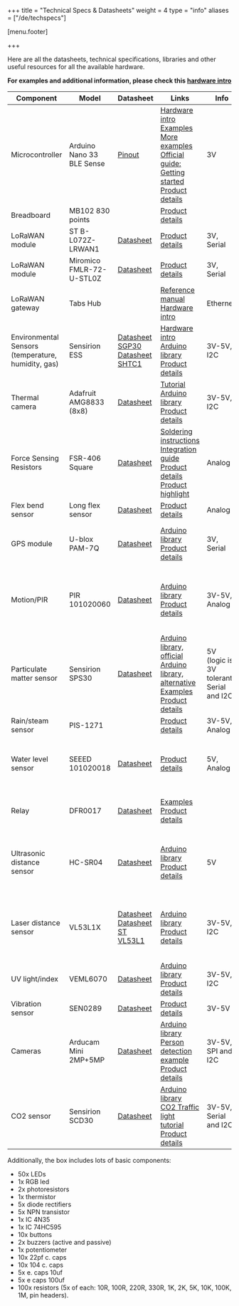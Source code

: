 +++
title = "Technical Specs & Datasheets"
weight = 4
type = "info"
aliases = ["/de/techspecs"]

[menu.footer]

+++

Here are all the datasheets, technical specifications, libraries and other useful resources for all the available hardware.

**For examples and additional information, please check this [hardware intro](https://github.com/makezurich/makezurich-hardware-intro) <i class="fa fa-angle-double-right"></i>**

<!--more-->

<div class="tech-specs">

| **Component**                                         | **Model**                 | **Datasheet**                                                                                                                                                                                                                                                                          | **Links**                                                                                                                                                                                                                                                                                                                                                                                                                                          | **Info**                                  | **Challenge**                                                      |
|-------------------------------------------------------|---------------------------|----------------------------------------------------------------------------------------------------------------------------------------------------------------------------------------------------------------------------------------------------------------------------------------|----------------------------------------------------------------------------------------------------------------------------------------------------------------------------------------------------------------------------------------------------------------------------------------------------------------------------------------------------------------------------------------------------------------------------------------------------|-------------------------------------------|--------------------------------------------------------------------|
| Microcontroller                                       | Arduino Nano 33 BLE Sense | [Pinout](https://content.arduino.cc/assets/Pinout-NANOsense_latest.pdf)                                                                                                                                                                                                                | [Hardware intro](https://github.com/makezurich/makezurich-hardware-intro#arduino-nano-33-ble-sense)<br>[Examples](https://github.com/yene/Nano-33-BLE-Sense)<br>[More examples](https://github.com/DaleGia/Nano33BLESensor)<br>[Official guide: Getting started](https://www.arduino.cc/en/Guide/NANO33BLESense)<br>[Product details](https://store.arduino.cc/arduino-nano-33-ble-sense)                                                         | 3V                                        | All                                                                |
| Breadboard                                            | MB102 830 points          |                                                                                                                                                                                                                                                                                        | [Product details](https://www.aliexpress.com/item/32690555189.html)                                                                                                                                                                                                                                                                                                                                                                                |                                           | All                                                                |
| LoRaWAN module                                        | ST B-L072Z-LRWAN1         | [Datasheet](https://www.st.com/resource/en/data_brief/b-l072z-lrwan1.pdf)                                                                                                                                                                                                              | [Product details](https://www.st.com/en/evaluation-tools/b-l072z-lrwan1.html)                                                                                                                                                                                                                                                                                                                                                                      | 3V, Serial                                | All                                                                |
| LoRaWAN module                                        | Miromico FMLR-72-U-STL0Z  | [Datasheet](https://miromico.ch/portfolio/fmlr_stm/fmlr-72-x-stl0z/)                                                                                                                                                                                                                   | [Product details](https://miromico.ch/portfolio/fmlr_stm/)                                                                                                                                                                                                                                                                                                                                                                                         | 3V, Serial                                | All                                                                |
| LoRaWAN gateway                                       | Tabs Hub                  |                                                                                                                                                                                                                                                                                        | [Reference manual](https://miromico.ch/wp-content/uploads/2019/11/Tabs_Hub_miro.pdf)<br>[Hardware intro](https://github.com/makezurich/makezurich-hardware-intro#lorawan-gateway)                                                                                                                                                                                                                                                                 | Ethernet                                  | All                                                                |
| Environmental Sensors<br>(temperature, humidity, gas) | Sensirion ESS             | [Datasheet SGP30](https://media.digikey.com/pdf/Data%20Sheets/Sensirion%20PDFs/SGP30%20Datasheet.pdf)<br>[Datasheet SHTC1](https://www.sensirion.com/fileadmin/user_upload/customers/sensirion/Dokumente/2_Humidity_Sensors/Datasheets/Sensirion_Humidity_Sensors_SHTC1_Datasheet.pdf) | [Hardware intro](https://github.com/makezurich/makezurich-hardware-intro#measuring-tvoc-and-co2-with-the-sensirion-ess-c3-shield)<br>[Arduino library](https://github.com/Sensirion/arduino-ess)<br>[Product details](https://developer.sensirion.com/platforms/environmental-sensor-shield/)                                                                                                                                                     | 3V-5V, I2C                                | All                                                                |
| Thermal camera                                        | Adafruit AMG8833 (8x8)    | [Datasheet](https://cdn.sparkfun.com/assets/4/1/c/0/1/Grid-EYE_Datasheet.pdf)                                                                                                                                                                                                          | [Tutorial](https://learn.adafruit.com/adafruit-amg8833-8x8-thermal-camera-sensor)<br>[Arduino library](https://github.com/adafruit/Adafruit_AMG88xx)<br>[Product details](https://www.adafruit.com/product/3538)                                                                                                                                                                                                                                   | 3V-5V, I2C                                | Awesome Green Spaces                                               |
| Force Sensing Resistors                               | FSR-406 Square            | [Datasheet](https://cdn2.hubspot.net/hubfs/3899023/Interlinkelectronics%20November2017/Docs/Datasheet_FSR.pdf)                                                                                                                                                                         | [Soldering instructions](https://media.digikey.com/pdf/Data%20Sheets/Interlink%20Electronics.PDF/FSR400_Soldering_Instr.pdf)<br>[Integration guide](https://cdn2.hubspot.net/hubfs/3899023/Interlinkelectronics%20November2017/Docs/FSR400Series_IG.zip)<br>[Product details](https://www.interlinkelectronics.com/fsr-400)<br>[Product highlight](https://www.digikey.com/en/product-highlight/i/interlink/fsr-406-square-force-sensing-resistor) | Analog                                    | Move and Chill                                                     |
| Flex bend sensor                                      | Long flex sensor          | [Datasheet](https://www.mouser.ch/datasheet/2/737/SpectraFlex-932778.pdf)                                                                                                                                                                                                              | [Product details](https://www.adafruit.com/product/182)                                                                                                                                                                                                                                                                                                                                                                                            | Analog                                    | Move and Chill                                                     |
| GPS module                                            | U-blox PAM-7Q             | [Datasheet](https://www.u-blox.com/sites/default/files/PAM-7Q_DataSheet_%28UBX-13002455%29.pdf)                                                                                                                                                                                        | [Arduino library](https://github.com/mikalhart/TinyGPSPlus)<br>[Product details](https://www.u-blox.com/en/product/pam-7q-module)                                                                                                                                                                                                                                                                                                                  | 3V, Serial                                | Move and Chill<br>Breathe!<br>Open challenge                       |
| Motion/PIR                                            | PIR 101020060             | [Datasheet](https://media.digikey.com/pdf/Data%20Sheets/Seeed%20Technology/101020060_Web.pdf)                                                                                                                                                                                          | [Arduino library](https://github.com/Seeed-Studio/PIR_Motion_Sensor)<br>[Product details](https://www.seeedstudio.com/PIR-Motion-Sensor-Large-Lens-version.html)                                                                                                                                                                                                                                                                                   | 3V-5V, Analog                             | Bicycle Parking<br>Awesome Green Spaces<br>Open challenge          |
| Particulate matter sensor                             | Sensirion SPS30           | [Datasheet](https://www.sensirion.com/fileadmin/user_upload/customers/sensirion/Dokumente/9.6_Particulate_Matter/Datasheets/Sensirion_PM_Sensors_SPS30_Datasheet.pdf)                                                                                                                  | [Arduino library, official](https://github.com/Sensirion/embedded-sps)<br>[Arduino library, alternative](https://github.com/paulvha/sps30)<br>[Examples](https://create.arduino.cc/projecthub/guntassingh2005/sps30-with-nano-33-ble-sense-46ec49)<br>[Product details](https://www.sensirion.com/en/environmental-sensors/particulate-matter-sensors-pm25/)                                                                                       | 5V (logic is 3V tolerant), Serial and I2C | Breathe!                                                           |
| Rain/steam sensor                                     | PIS-1271                  |                                                                                                                                                                                                                                                                                        | [Product details](https://media.digikey.com/pdf/Data%20Sheets/Pi%20Supply%20PDFs/Octopus_Rain_Steam_Sensor_Web.pdf)                                                                                                                                                                                                                                                                                                                                | 3V-5V, Analog                             | Granny Alert                                                       |
| Water level sensor                                    | SEEED 101020018           | [Datasheet](https://media.digikey.com/pdf/Data%20Sheets/Seeed%20Technology/101020018_Web.pdf)                                                                                                                                                                                          | [Product details](https://www.seeedstudio.com/Grove-Water-Sensor.html)                                                                                                                                                                                                                                                                                                                                                                             | 5V, Analog                                | Granny Alert<br>Transformer Station Tub<br>Open challenge          |
| Relay                                                 | DFR0017                   | [Datasheet](http://image.dfrobot.com/image/data/DFR0017/DFR-0017-Relay%20JQC-3FF.pdf)                                                                                                                                                                                                  | [Examples](https://media.digikey.com/pdf/Data%20Sheets/DFRobot%20PDFs/DFR0017_Web.pdf)<br>[Product details](https://www.dfrobot.com/product-64.html)                                                                                                                                                                                                                                                                                               |                                           | Transformer Station Tub<br>Open challenge                          |
| Ultrasonic distance sensor                            | HC-SR04                   | [Datasheet](https://cdn.sparkfun.com/datasheets/Sensors/Proximity/HCSR04.pdf)                                                                                                                                                                                                          | [Arduino library](https://github.com/sparkfun/HC-SR04_UltrasonicSensor)<br>[Product details](https://www.sparkfun.com/products/15569)                                                                                                                                                                                                                                                                                                              | 5V                                        | Bicycle Parking<br>Awesome Green Spaces<br>Transformer Station Tub |
| Laser distance sensor                                 | VL53L1X                   | [Datasheet](https://media.digikey.com/pdf/Data%20Sheets/Pimoroni%20PDFs/PIM373_Web.pdf)<br>[Datasheet ST VL53L1](https://www.st.com/resource/en/datasheet/vl53l1.pdf)                                                                                                                  | [Arduino library](https://github.com/pololu/vl53l1x-arduino)<br>[Product details](https://shop.pimoroni.com/products/vl53l1x-breakout)                                                                                                                                                                                                                                                                                                             | 3V-5V, I2C                                | Bicycle Parking<br>Awesome Green Spaces<br>Transformer Station Tub |
| UV light/index                                        | VEML6070                  | [Datasheet](https://cdn-learn.adafruit.com/assets/assets/000/032/482/original/veml6070.pdf)                                                                                                                                                                                            | [Arduino library](https://github.com/adafruit/Adafruit_VEML6070)<br>[Product details](https://www.adafruit.com/product/2899)                                                                                                                                                                                                                                                                                                                       | 3V-5V, I2C                                | Awesome Green Spaces                                               |
| Vibration sensor                                      | SEN0289                   | [Datasheet](https://media.digikey.com/pdf/Data%20Sheets/DFRobot%20PDFs/SEN0289_Web.pdf)                                                                                                                                                                                                | [Product details](https://www.dfrobot.com/product-1796.html)                                                                                                                                                                                                                                                                                                                                                                                       | 3V-5V                                     | Open challenge                                                     |
| Cameras                                               | Arducam Mini 2MP+5MP      | [Datasheet](https://www.uctronics.com/download/cam_module/OV2640DS.pdf)                                                                                                                                                                                                                | [Arduino library](https://github.com/ArduCAM/Arduino)<br>[Person detection example](https://create.arduino.cc/projecthub/little_lookout/person-detection-with-tensorflow-and-arduino-47ae01)<br>[Product details](https://www.arducam.com/product/arducam-2mp-spi-camera-b0067-arduino/)                                                                                                                                                           | 3V-5V, SPI and I2C                        | Shared materials                                                   |
| CO2 sensor                                            | Sensirion SCD30           | [Datasheet](https://www.sensirion.com/fileadmin/user_upload/customers/sensirion/Dokumente/9.5_CO2/Sensirion_CO2_Sensors_SCD30_Datasheet.pdf)                                                                                                                                           | [Arduino library](https://github.com/Sensirion/embedded-scd/)<br>[CO2 Traffic light tutorial](https://www.umwelt-campus.de/forschung/projekte/iot-werkstatt/ideen-zur-corona-krise-1)<br>[Product details](https://www.sensirion.com/en/environmental-sensors/carbon-dioxide-sensors/carbon-dioxide-sensors-co2/)                                                                                                                                  | 3V-5V, Serial and I2C                     | Shared materials                                                   |

</div>

Additionally, the box includes lots of basic components:

- 50x LEDs
- 1x RGB led
- 2x photoresistors
- 1x thermistor
- 5x diode rectifiers
- 5x NPN transistor
- 1x IC 4N35
- 1x IC 74HC595
- 10x buttons
- 2x buzzers (active and passive)
- 1x potentiometer
- 10x 22pf c. caps
- 10x 104 c. caps
- 5x e. caps 10uf
- 5x e caps 100uf
- 100x resistors (5x of each: 10R, 100R, 220R, 330R, 1K, 2K, 5K, 10K, 100K, 1M, pin headers).
